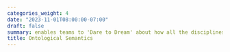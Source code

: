 ```yaml
---
categories_weight: 4
date: "2023-11-01T08:00:00-07:00"
draft: false
summary: enables teams to 'Dare to Dream' about how all the disciplines can resonate and shape the solution
title: Ontological Semantics
---
```

